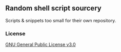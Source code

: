 ##  Random shell script sourcery ##

Scripts & snippets too small for their own repository.

### License ###

[GNU General Public License v3.0](LICENSE.md)
